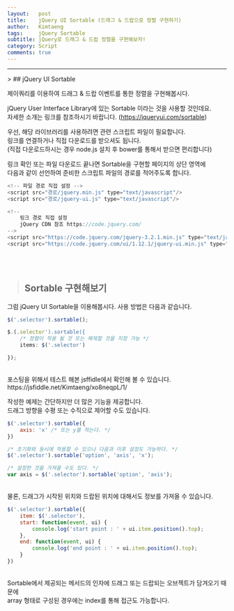 ```yaml
---
layout:   post
title:    jQuery UI Sortable (드래그 & 드랍으로 정렬 구현하기)
author:   Kimtaeng
tags: 	  jQuery Sortable
subtitle: jQuery로 드래그 & 드랍 정렬을 구현해보자!
category: Script
comments: true
---
```


<hr/>
> ## jQuery UI Sortable

제이쿼리를 이용하여 드래그 & 드랍 이벤트를 통한 정렬을 구현해봅시다.

jQuery User Interface Library에 있는 Sortable 이라는 것을 사용할 것인데요.<br/>
자세한 소개는 링크를 참조하시기 바랍니다. (https://jqueryui.com/sortable)

우선, 해당 라이브러리를 사용하려면 관련 스크립트 파일이 필요합니다.<br/>
링크를 연결하거나 직접 다운로드를 받으셔도 됩니다.<br/>
(직접 다운로드하시는 경우 node.js 설치 후 bower를 통해서 받으면 편리합니다)

링크 확인 또는 파일 다운로드 끝나면 Sortable을 구현할 페이지의 상단 <head> 영역에<br/>
다음과 같이 선언하여 준비한 스크립트 파일의 경로를 적어주도록 합니다.

```javascript
<!-- 파일 경로 직접 설정 -->
<script src="경로/jquery.min.js" type="text/javascript"/>
<script src="경로/jquery-ui.js" type="text/javascript"/>

<!--
    링크 경로 직접 설정
    jQuery CDN 참조 https://code.jquery.com/
-->
<script src="https://code.jquery.com/jquery-3.2.1.min.js" type="text/javascript"/>
<script src="https://code.jquery.com/ui/1.12.1/jquery-ui.min.js" type="text/javascript"/>
```

<br/><br/>
> ## Sortable 구현해보기

그럼 jQuery UI Sortable을 이용해봅시다. 사용 방법은 다음과 같습니다.

```javascript
$('.selector').sortable();

$.(.selector').sortable({
	/* 정렬이 적용 될 것 또는 해제할 것을 지정 가능 */
	items: $('.selector')

});
```
<br/>
포스팅을 위해서 테스트 해본 jsffidle에서 확인해 볼 수 있습니다.<br/>
https://jsfiddle.net/Kimtaeng/xo8neqpL/1/<br/>

작성한 예제는 간단하지만 더 많은 기능을 제공합니다.<br/>
드래그 방향을 수평 또는 수직으로 제어할 수도 있습니다.

```javascript
$('.selector').sortable({
	axis: 'x' /* 또는 y를 적는다. */
})

/* 초기화와 동시에 적용할 수 있으나 다음과 이후 설정도 가능하다. */
$('.selector').sortable('option', 'axis', 'x');

/* 설정한 것을 가져올 수도 있다. */
var axis = $('.selector').sortable('option', 'axis');
```
<br/>
물론, 드래그가 시작된 위치와 드랍된 위치에 대해서도 정보를 가져올 수 있습니다.

```javascript
$('.selector').sortable({
	item: $('.selector'),
	start: function(event, ui) {
	    console.log('start point : ' + ui.item.position().top);
    },
    end: function(event, ui) {
        console.log('end point : ' + ui.item.position().top);
    }
})
```
<br/>
Sortable에서 제공되는 메서드의 인자에 드래그 또는 드랍되는 오브젝트가 담겨오기 때문에<br/>
array 형태로 구성된 경우에는 index를 통해 접근도 가능합니다.